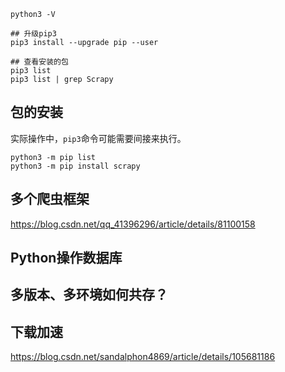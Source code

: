 

```
python3 -V

## 升级pip3
pip3 install --upgrade pip --user

## 查看安装的包
pip3 list
pip3 list | grep Scrapy
```

##  包的安装

实际操作中，`pip3`命令可能需要间接来执行。

```
python3 -m pip list
python3 -m pip install scrapy
```

##  多个爬虫框架
https://blog.csdn.net/qq_41396296/article/details/81100158


##  Python操作数据库


##  多版本、多环境如何共存？


##  下载加速

https://blog.csdn.net/sandalphon4869/article/details/105681186